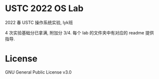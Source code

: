 # USTC 2022 OS Lab
2022 春 USTC 操作系统实验, lyk班

4 次实验基础分已拿满, 附加分 3/4. 每个 lab 的文件夹中有对应的 readme 提供指导.

# License
GNU General Public License v3.0
